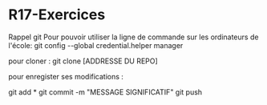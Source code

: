 # R17-Exercices
Rappel git
Pour pouvoir utiliser la ligne de commande sur les ordinateurs de l'école:
  git config --global credential.helper manager

pour cloner :
  git clone [ADDRESSE DU REPO]

pour enregister ses modifications :

  git add *
  git commit -m "MESSAGE SIGNIFICATIF"
  git push
